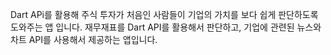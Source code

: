 Dart APi를 활용해 주식 투자가 처음인 사람들이 기업의 가치를 보다 쉽게 판단하도록 도와주는 앱 입니다.
재무재표를 Dart API를 활용해서 판단하고, 기업에 관련된 뉴스와 차트 API를 사용해서 제공하는 앱입니다.
